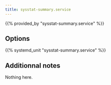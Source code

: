 ```yaml
---
title: sysstat-summary.service
---
```


{{% provided_by "sysstat-summary.service" %}}

## Options

{{% systemd_unit "sysstat-summary.service" %}}

## Additionnal notes

Nothing here.